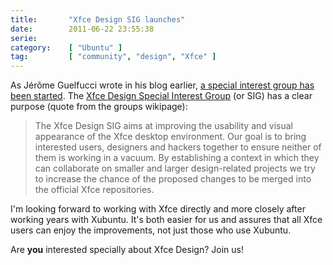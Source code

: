 ```yaml
---
title:       "Xfce Design SIG launches"
date:        2011-06-22 23:55:38
serie:       
category:    [ "Ubuntu" ]
tag:         [ "community", "design", "Xfce" ]
---
```


As Jérôme Guelfucci wrote in his blog earlier, [a special interest group has been started](http://jeromeg.blog.free.fr/index.php?post/2011/06/04/Xfce-Design-Special-Interest-Group). The [Xfce Design Special Interest Group](https://wiki.xfce.org/design/start) (or SIG) has a clear purpose (quote from the groups wikipage):

> The Xfce Design SIG aims at improving the usability and visual appearance of the Xfce desktop environment. Our goal is to bring interested users, designers and hackers together to ensure neither of them is working in a vacuum. By establishing a context in which they can collaborate on smaller and larger design-related projects we try to increase the chance of the proposed changes to be merged into the official Xfce repositories.

I'm looking forward to working with Xfce directly and more closely after working years with Xubuntu. It's both easier for us and assures that all Xfce users can enjoy the improvements, not just those who use Xubuntu.

Are **you** interested specially about Xfce Design? Join us!
